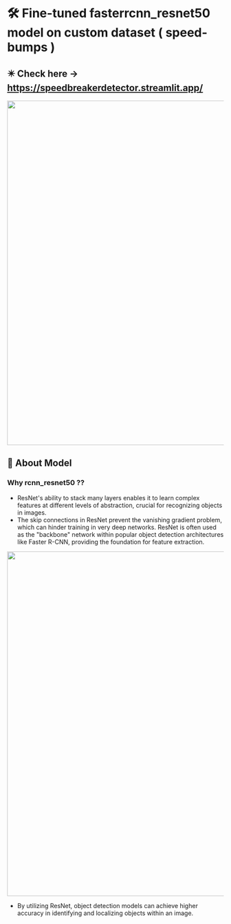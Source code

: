 # 🛠️ Fine-tuned fasterrcnn_resnet50 model on custom dataset ( speed-bumps )
## ✴️ Check here -> https://speedbreakerdetector.streamlit.app/  

<p align='center'>
<img width = 800 src='https://media.tenor.com/zZV6Oey1ShAAAAAM/vilebrequin-vilebrequin-dos-d-ane.gif'>
</p>

## 🤖 About Model
### <b> Why rcnn_resnet50 ?? </b>
* ResNet's ability to stack many layers enables it to learn complex features at different levels of abstraction, crucial for recognizing objects in images.
* The skip connections in ResNet prevent the vanishing gradient problem, which can hinder training in very deep networks. 
ResNet is often used as the "backbone" network within popular object detection architectures like Faster R-CNN, providing the foundation for feature extraction.

<p align='center'>
<img width = 800 src='https://doimages.nyc3.cdn.digitaloceanspaces.com/010AI-ML/content/images/2020/09/Fig02-2.jpg'>
</p>

* By utilizing ResNet, object detection models can achieve higher accuracy in identifying and localizing objects within an image.





